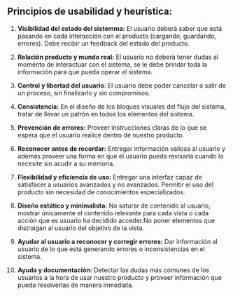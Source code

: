 ## Principios de usabilidad y heurística:

1. **Visibilidad del estado del sistemma:** El usuario deberá saber que está pasando en cada interacción con el producto (cargando, guardando, errores). Debe recibir un feedback del estado del producto.

2. **Relación producto y mundo real:** El usuario no deberá tener dudas al momento de interactuar con el sistema, se le debe brindar toda la información para que pueda operar el sistema.

3. **Control y libertad del usuario**: El usuario debe poder cancelar o salir de un proceso, sin finalizarlo y sin compromisos.

4. **Consistencia:** En el diseño de los bloques visuales del flujo del sistema, tratar de llevar un patrón en todos los elementos del sistema.

5. **Prevención de errores:** Proveer instrucciones claras de lo que se espera que el usuario realice dentro de nuestro producto.

6. **Reconocer antes de recordar:** Entregar información valiosa al usuario y además proveer una forma en que el usuario pueda revisarla cuando la necesite sin acudir a su memoria.

7. **Flexibilidad y eficiencia de uso:** Entregar una interfaz capaz de satisfacer a usuarios avanzados y no avanzados. Permitir el uso del producto sin necesidad de conocimientos especializados.

8. **Diseño estático y minimalista:** No saturar de contenido al usuario, mostrar únicamente el contenido relevante para cada vista o cada acción que es usuario ha decidido acceder.No poner elementos que distraigan al usuario del objetivo de la vista.

9. **Ayudar al usuario a reconocer y corregir errores:** Dar información al usuario de lo que está generando errores o inconsistencias en el sistema.

10. **Ayuda y documentación:** Detectar las dudas más comunes de los usuarios a la hora de usar nuestro producto y proveer información que pueda resolverlas de manera inmediata.


